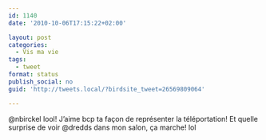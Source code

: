 ```yaml
---
id: 1140
date: '2010-10-06T17:15:22+02:00'

layout: post
categories:
  - Vis ma vie
tags:
  - tweet
format: status
publish_social: no
guid: 'http://tweets.local/?birdsite_tweet=26569809064'

---
```


@nbirckel lool! J’aime bcp ta façon de représenter la téléportation! Et quelle surprise de voir @dredds dans mon salon, ça marche! lol
